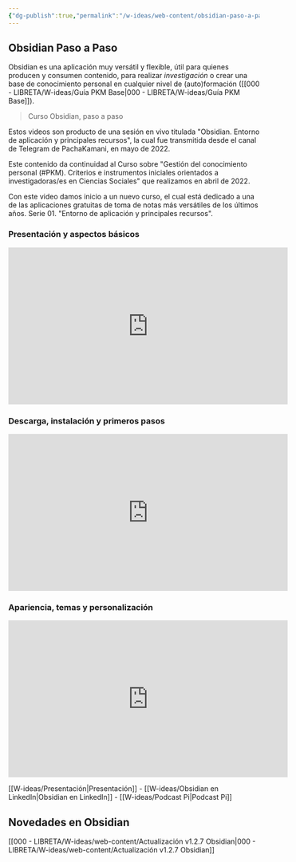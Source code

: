 ```yaml
---
{"dg-publish":true,"permalink":"/w-ideas/web-content/obsidian-paso-a-paso/","dgShowLocalGraph":true,"noteIcon":""}
---
```


## Obsidian Paso a Paso

Obsidian es una aplicación muy versátil y flexible, útil para quienes producen y consumen contenido, para realizar _investigación_ o crear una base de conocimiento personal en cualquier nivel de (auto)formación ([[000 - LIBRETA/W-ideas/Guía PKM Base\|000 - LIBRETA/W-ideas/Guía PKM Base]]). 

> Curso Obsidian, paso a paso

Estos videos son producto de una sesión en vivo titulada "Obsidian. Entorno de aplicación y principales recursos", la cual fue transmitida desde el canal de Telegram de PachaKamani, en mayo de 2022.

Este contenido da continuidad al Curso sobre "Gestión del conocimiento personal (#PKM). Criterios e instrumentos iniciales orientados a investigadoras/es en Ciencias Sociales" que realizamos en abril de 2022.  

Con este video damos inicio a un nuevo curso, el cual está dedicado a una de las aplicaciones gratuitas de toma de notas más versátiles de los últimos años. Serie 01. "Entorno de aplicación y principales recursos".

### Presentación y aspectos básicos
<iframe width="560" height="315" src="https://www.youtube.com/embed/vx8vC7whcWg" title="YouTube video player" frameborder="0" allow="accelerometer; autoplay; clipboard-write; encrypted-media; gyroscope; picture-in-picture" allowfullscreen></iframe>

### Descarga, instalación y primeros pasos
<iframe width="560" height="315" src="https://www.youtube.com/embed/1CjpVD-VvPY" title="YouTube video player" frameborder="0" allow="accelerometer; autoplay; clipboard-write; encrypted-media; gyroscope; picture-in-picture" allowfullscreen></iframe>

### Apariencia, temas y personalización
<iframe width="560" height="315" src="https://www.youtube.com/embed/R1f9dRAu_h8" title="YouTube video player" frameborder="0" allow="accelerometer; autoplay; clipboard-write; encrypted-media; gyroscope; picture-in-picture" allowfullscreen></iframe>

[[W-ideas/Presentación\|Presentación]] - [[W-ideas/Obsidian en LinkedIn\|Obsidian en LinkedIn]] - [[W-ideas/Podcast Pi\|Podcast Pi]]

## Novedades en Obsidian
[[000 - LIBRETA/W-ideas/web-content/Actualización v1.2.7 Obsidian\|000 - LIBRETA/W-ideas/web-content/Actualización v1.2.7 Obsidian]]

